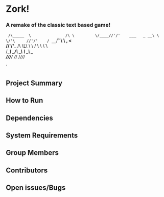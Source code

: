 # Zork!
### A remake of the classic text based game!

`
/\_____  \               /\ \        
\/____//'/'    ___   _ __\ \ \/'\    
     //'/'    / __`\/\`'__\ \ , <    
    //'/'___ /\ \L\ \ \ \/ \ \ \\`\  
    /\_______\ \____/\ \_\  \ \_\ \_\
    \/_______/\/___/  \/_/   \/_/\/_/
                                     
                    
`

## Project Summary

## How to Run

## Dependencies

## System Requirements

## Group Members

## Contributors

## Open issues/Bugs
